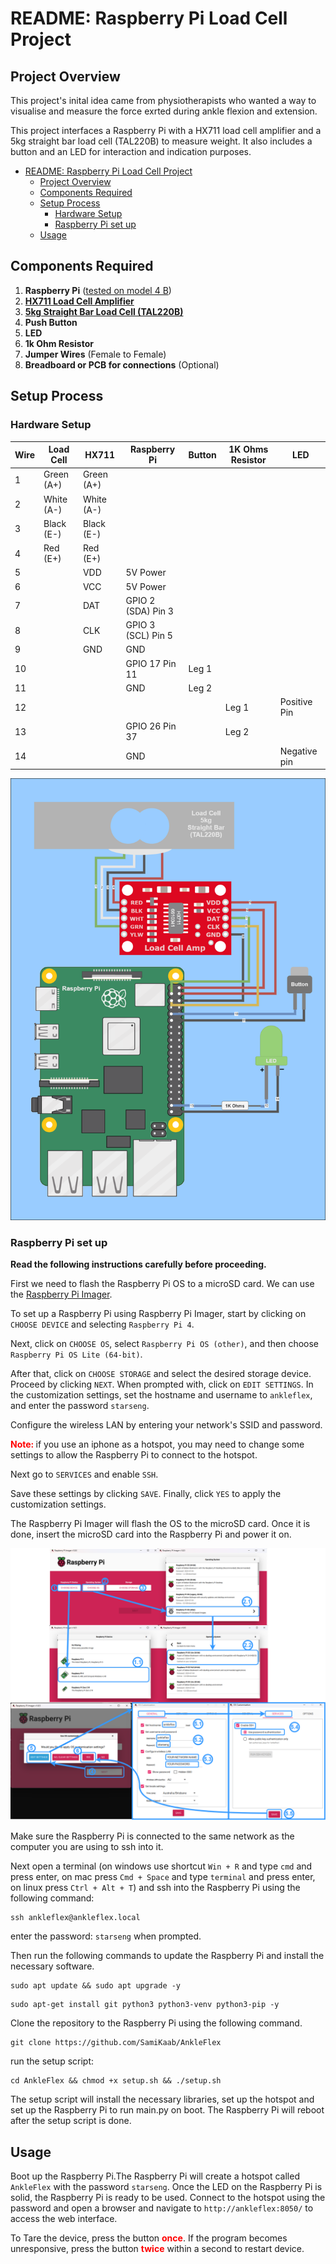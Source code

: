 # README: Raspberry Pi Load Cell Project

## Project Overview
This project's inital idea came from physiotherapists who wanted a way to visualise and measure the force exrted during ankle flexion and extension.

This project interfaces a Raspberry Pi with a HX711 load cell amplifier and a 5kg straight bar load cell (TAL220B) to measure weight. It also includes a button and an LED for interaction and indication purposes.


- [README: Raspberry Pi Load Cell Project](#readme-raspberry-pi-load-cell-project)
  - [Project Overview](#project-overview)
  - [Components Required](#components-required)
  - [Setup Process](#setup-process)
    - [Hardware Setup](#hardware-setup)
    - [Raspberry Pi set up](#raspberry-pi-set-up)
  - [Usage](#usage)


## Components Required

1. **Raspberry Pi** ([tested on model 4 B](https://au.mouser.com/ProductDetail/Raspberry-Pi/SC01939?qs=T%252BzbugeAwjieYVS2HrrK%2FQ%3D%3D&src=raspberrypi))
2. [**HX711 Load Cell Amplifier**](https://www.sparkfun.com/products/13879)
3. [**5kg Straight Bar Load Cell (TAL220B)**](https://www.sparkfun.com/products/14729)
4. **Push Button**
5. **LED**
6. **1k Ohm Resistor**
7. **Jumper Wires** (Female to Female)
8. **Breadboard or PCB for connections** (Optional)


## Setup Process

### Hardware Setup

| Wire | Load Cell | HX711 | Raspberry Pi | Button | 1K Ohms Resistor | LED |
|------|-----------|-------|--------------|--------|------------------|-----|
| 1    | Green (A+) | Green (A+) |              |        |                  |     |
| 2    | White (A-) | White (A-) |              |        |                  |     |
| 3    | Black (E-) | Black (E-) |              |        |                  |     |
| 4    | Red (E+)   | Red (E+)   |              |        |                  |     |
| 5    |            | VDD   | 5V Power     |        |                  |     |
| 6    |            | VCC   | 5V Power     |        |                  |     |
| 7    |            | DAT   | GPIO 2 (SDA) Pin 3 |        |                  |     |
| 8    |            | CLK   | GPIO 3 (SCL) Pin 5 |        |                  |     |
| 9    |            | GND   | GND          |        |                  |     |
| 10   |            |       | GPIO 17 Pin 11 | Leg 1  |                  |     |
| 11   |            |       | GND          | Leg 2  |                  |     |
| 12   |            |       |              |        | Leg 1            | Positive Pin |
| 13   |            |       | GPIO 26 Pin 37 |        | Leg 2            |     |
| 14   |            |       | GND          |        |                  | Negative pin |

<!-- include Doc/wiring_diagram.png -->
  <img src="Doc/wiring_diagram.png" alt="Wiring Diagram" width="600"/>


### Raspberry Pi set up
**Read the following instructions carefully before proceeding.**

First we need to flash the Raspberry Pi OS to a microSD card. We can use the [Raspberry Pi Imager](https://www.raspberrypi.com/software/). 

To set up a Raspberry Pi using Raspberry Pi Imager, start by clicking on `CHOOSE DEVICE` and selecting `Raspberry Pi 4`. 

Next, click on `CHOOSE OS`, select `Raspberry Pi OS (other)`, and then choose `Raspberry Pi OS Lite (64-bit)`. 

After that, click on `CHOOSE STORAGE` and select the desired storage device. Proceed by clicking `NEXT`. When prompted with, click on `EDIT SETTINGS`. In the customization settings, set the hostname and username to `ankleflex`,  and enter the password `starseng`. 

Configure the wireless LAN by entering your network's SSID and password.

<strong style="color:red">Note: </strong>if you use an iphone as a hotspot, you may need to change some settings to allow the Raspberry Pi to connect to the hotspot.

Next go to `SERVICES` and enable `SSH`.

Save these settings by clicking `SAVE`. Finally, click `YES` to apply the customization settings.

The Raspberry Pi Imager will flash the OS to the microSD card. Once it is done, insert the microSD card into the Raspberry Pi and power it on.

![Raspberry Pi Settings](Doc/raspberry_pi_settings.png)

Make sure the Raspberry Pi is connected to the same network as the computer you are using to ssh into it. 

Next open a terminal (on windows use shortcut `Win + R` and type `cmd` and press enter, on mac press `Cmd + Space` and type `terminal` and press enter, on linux press `Ctrl + Alt + T`) and ssh into the Raspberry Pi using the following command: 
```shell
ssh ankleflex@ankleflex.local
```
enter the password: `starseng` when prompted.

Then run the following commands to update the Raspberry Pi and install the necessary software.
```shell
sudo apt update && sudo apt upgrade -y
```
```shell
sudo apt-get install git python3 python3-venv python3-pip -y
```

Clone the repository to the Raspberry Pi using the following command.
```shell
git clone https://github.com/SamiKaab/AnkleFlex
```
run the setup script:
```shell
cd AnkleFlex && chmod +x setup.sh && ./setup.sh
```
The setup script will install the necessary libraries, set up the hotspot and set up the Raspberry Pi to run main.py on boot.
The Raspberry Pi will reboot after the setup script is done.

## Usage
Boot up the Raspberry Pi.The Raspberry Pi will create a hotspot called `AnkleFlex` with the password `starseng`.
Once the LED on the Raspberry Pi is solid, the Raspberry Pi is ready to be used.
Connect to the hotspot using the password and open a browser and navigate to `http://ankleflex:8050/` to access the web interface.

To Tare the device, press the button <strong style="color:red">once</strong>. 
If the program becomes unresponsive, press the button <strong style="color:red">twice</strong> within a second to restart device.